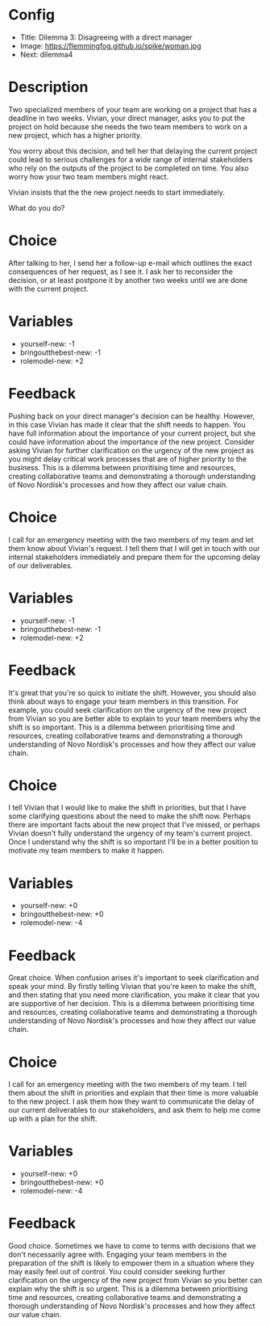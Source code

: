 # Config
 - Title: Dilemma 3: Disagreeing with a direct manager
 - Image: https://flemmingfog.github.io/spike/woman.jpg
 - Next: dilemma4
 
# Description
Two specialized members of your team are working on a project that has a deadline in two weeks. Vivian, your direct manager, asks you to put the project on hold because she needs the two team members to work on a new project, which has a higher priority.  

You worry about this decision, and tell her that delaying the current project could lead to serious challenges for a wide range of internal stakeholders who rely on the outputs of the project to be completed on time. You also worry how your two team members might react.

Vivian insists that the the new project needs to start immediately.

What do you do?

# Choice
After talking to her, I send her a follow-up e-mail which outlines the exact consequences of her request, as I see it. I ask her to reconsider the decision, or at least postpone it by another two weeks until we are done with the current project. 

# Variables
 - yourself-new: -1
 - bringoutthebest-new: -1
 - rolemodel-new: +2
 

# Feedback
Pushing back on your direct manager's decision can be healthy. However, in this case Vivian has made it clear that the shift needs to happen. You have full information about the importance of your current project, but she could have information about the importance of the new project. 
Consider asking Vivian for further clarification on the urgency of the new project as you might delay critical work processes that are of higher priority to the business. 
This is a dilemma between prioritising time and resources, creating collaborative teams and demonstrating a thorough understanding of Novo Nordisk's processes and how they affect our value chain. 




# Choice
I call for an emergency meeting with the two members of my team and let them know about Vivian's request. I tell them that I will get in touch with our internal stakeholders immediately and prepare them for the upcoming delay of our deliverables.

# Variables
 - yourself-new: -1
 - bringoutthebest-new: -1
 - rolemodel-new: +2


# Feedback
It's great that you're so quick to initiate the shift. However, you should also think about ways to engage your team members in this transition. For example, you could seek clarification on the urgency of the new project from Vivian so you are better able to explain to your team members why the shift is so important. This is a dilemma between prioritising time and resources, creating collaborative teams and demonstrating a thorough understanding of Novo Nordisk's processes and how they affect our value chain. 






# Choice
 I tell Vivian that I would like to make the shift in priorities, but that I have some clarifying questions about the need to make the shift now. Perhaps there are important facts about the new project that I've missed, or perhaps Vivian doesn't fully understand the urgency of my team's current project. Once I understand why the shift is so important I'll be in a better position to motivate my team members to make it happen.

# Variables
 - yourself-new: +0
 - bringoutthebest-new: +0
 - rolemodel-new: -4


# Feedback
Great choice. When confusion arises it's important to seek clarification and speak your mind. By firstly telling Vivian that you're keen to make the shift, and then stating that you need more clarification, you make it clear that you are supportive of her decision. This is a dilemma between prioritising time and resources, creating collaborative teams and demonstrating a thorough understanding of Novo Nordisk's processes and how they affect our value chain. 



# Choice
I call for an emergency meeting with the two members of my team. I tell them about the shift in priorities and explain that their time is more valuable to the new project. I ask them how they want to communicate the delay of our current deliverables to our stakeholders, and ask them to help me come up with a plan for the shift.

# Variables
 - yourself-new: +0
 - bringoutthebest-new: +0
 - rolemodel-new: -4


# Feedback
Good choice. Sometimes we have to come to terms with decisions that we don't necessarily agree with. Engaging your team members in the preparation of the shift is likely to empower them in a situation where they may easily feel out of control. You could consider seeking further clarification on the urgency of the new project from Vivian so you better can explain why the shift is so urgent. This is a dilemma between prioritising time and resources, creating collaborative teams and demonstrating a thorough understanding of Novo Nordisk's processes and how they affect our value chain. 


